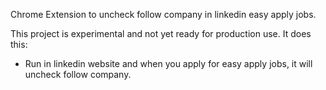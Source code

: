 Chrome Extension to uncheck follow company in linkedin easy apply jobs.

This project is experimental and not yet ready for production use. It does this:

- Run in linkedin website and when you apply for easy apply jobs, it will uncheck follow company.
